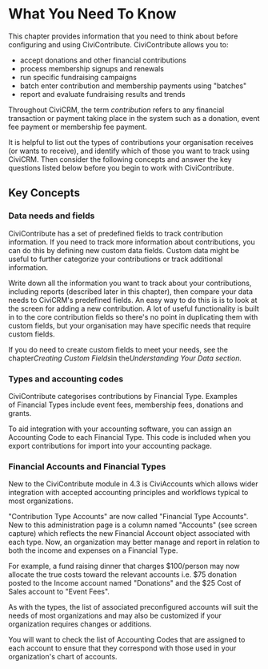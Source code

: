 What You Need To Know
=====================

This chapter provides information that you need to think about before
configuring and using CiviContribute. CiviContribute allows you to:

-   accept donations and other financial contributions 
-   process membership signups and renewals
-   run specific fundraising campaigns
-   batch enter contribution and membership payments using "batches"
-   report and evaluate fundraising results and trends  

Throughout CiviCRM, the term *contribution* refers to any financial
transaction or payment taking place in the system such as a donation,
event fee payment or membership fee payment. 

It is helpful to list out the types of contributions your organisation
receives (or wants to receive), and identify which of those you want to
track using CiviCRM. Then consider the following concepts and answer the
key questions listed below before you begin to work with CiviContribute.

Key Concepts 
-------------

### Data needs and fields

CiviContribute has a set of predefined fields to track contribution
information. If you need to track more information about contributions,
you can do this by defining new custom data fields. Custom data might be
useful to further categorize your contributions or track additional
information.

Write down all the information you want to track about your
contributions, including reports (described later in this chapter), then
compare your data needs to CiviCRM's predefined fields. An easy way to
do this is is to look at the screen for adding a new contribution. A lot
of useful functionality is built in to the core contribution fields so
there's no point in duplicating them with custom fields, but your
organisation may have specific needs that require custom fields.

If you do need to create custom fields to meet your needs, see the
chapter*Creating Custom Fields*in the*Understanding Your Data section.*

### Types and accounting codes

CiviContribute categorises contributions by Financial Type. Examples
of Financial Types include event fees, membership fees, donations and
grants.

To aid integration with your accounting software, you can assign an
Accounting Code to each Financial Type. This code is included when you
export contributions for import into your accounting package.

### Financial Accounts and Financial Types 

New to the CiviContribute module in 4.3 is CiviAccounts which allows
wider integration with accepted accounting principles and workflows
typical to most organizations.

"Contribution Type Accounts" are now called "Financial Type Accounts".
New to this administration page is a column named "Accounts" (see screen
capture) which reflects the new Financial Account object associated with
each type. Now, an organization may better manage and report in relation
to both the income and expenses on a Financial Type.

For example, a fund raising dinner that charges $100/person may now
allocate the true costs toward the relevant accounts i.e. $75 donation
posted to the Income account named "Donations" and the $25 Cost of
Sales account to "Event Fees".

As with the types, the list of associated preconfigured accounts will
suit the needs of most organizations and may also be customized if your
organization requires changes or additions. 

You will want to check the list of Accounting Codes that are assigned to
each account to ensure that they correspond with those used in your
organization's chart of accounts. 

